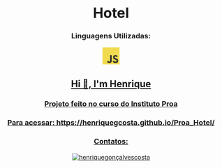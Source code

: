 <h1 align="center" style="font-weight: bold;font-size:2rem;">Hotel
<h3 align="center">Linguagens Utilizadas:</h3>
</h1>

<p align="center"> <a href="https://developer.mozilla.org/en-US/docs/Web/JavaScript" target="_blank" rel="noreferrer"> <img src="https://raw.githubusercontent.com/devicons/devicon/master/icons/javascript/javascript-original.svg" alt="javascript" width="40" height="40"/></p>

<h2 align="center">Hi 👋, I'm Henrique</h2>
<h3 align="center">Projeto feito no curso do Instituto Proa</h3>
<h3 align="center">Para acessar: https://henriquegcosta.github.io/Proa_Hotel/</h3>
<h3 align="center">Contatos:</h3>
<p align="center">
<a href="https://linkedin.com/in/henriquegcosta" target="blank"><img align="center" src="https://raw.githubusercontent.com/rahuldkjain/github-profile-readme-generator/master/src/images/icons/Social/linked-in-alt.svg" alt="henriquegonçalvescosta" height="30" width="40" /></a>
</p>


